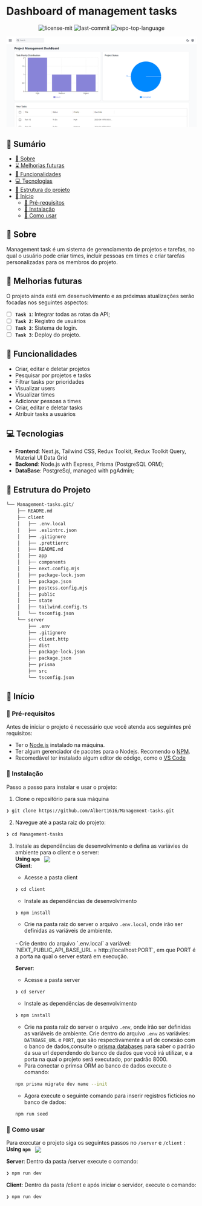 # Dashboard of management tasks

<p align="center">
	<img src="https://img.shields.io/badge/license-MIT-blue" alt="license-mit">
	<img src="https://img.shields.io/github/last-commit/Albert1616/Management-tasks?style=default&logo=git&logoColor=white&color=0080ff" alt="last-commit">
	<img src="https://img.shields.io/badge/Language-Typescript-blue?style=default&color=0080ff&logo=typescript&logoColor=white" alt="repo-top-language">
</p>

<img src="project-overview.png"/>

## 🔗 Sumário

- [📍 Sobre](#-sobre)
- [⌛ Melhorias futuras](#-melhorias-futuras)
- [👾 Funcionalidades](#-funcionalidades)
- [💻 Tecnologias](#-tecnologias)
- [📁 Estrutura do projeto](#-estrutura-do-projeto)
- [🚀 Início](#-início)
  - [📝 Pré-requisitos](#-pré-requisitos)
  - [🔧 Instalação](#-instalação)
  - [🤖 Como usar](#-como-usar)

## 📍 Sobre

Management task é um sistema de gerenciamento de projetos e tarefas, no qual o usuário pode criar times, incluir pessoas em times e criar tarefas personalizadas para os membros do projeto.


## 📌 Melhorias futuras
O projeto ainda está em desenvolvimento e as próximas atualizações serão focadas nos seguintes aspectos:

- [ ] **`Task 1`**: Integrar todas as rotas da API;
- [ ] **`Task 2`**: Registro de usuários
- [ ] **`Task 3`**: Sistema de login.
- [ ] **`Task 3`**: Deploy do projeto.

## 👾 Funcionalidades

<ul>
 <li>Criar, editar e deletar projetos</li>
 <li>Pesquisar por projetos e tasks</li>
 <li>Filtrar tasks por prioridades</li>
 <li>Visualizar users</li>
 <li>Visualizar times</li>
 <li>Adicionar pessoas a times</li>
 <li>Criar, editar e deletar tasks</li>
 <li>Atribuir tasks a usuários</li>
</ul>

## 💻 Tecnologias

- **Frontend**: Next.js, Tailwind CSS, Redux Toolkit, Redux Toolkit Query, Material UI Data Grid
 - **Backend**: Node.js with Express, Prisma (PostgreSQL ORM);
 - **DataBase**: PostgreSql, managed with pgAdmin;

## 📁 Estrutura do Projeto

```sh
└── Management-tasks.git/
    ├── README.md
    ├── client
    │   ├── .env.local
    │   ├── .eslintrc.json
    │   ├── .gitignore
    │   ├── .prettierrc
    │   ├── README.md
    │   ├── app
    │   ├── components
    │   ├── next.config.mjs
    │   ├── package-lock.json
    │   ├── package.json
    │   ├── postcss.config.mjs
    │   ├── public
    │   ├── state
    │   ├── tailwind.config.ts
    │   └── tsconfig.json
    └── server
        ├── .env
        ├── .gitignore
        ├── client.http
        ├── dist
        ├── package-lock.json
        ├── package.json
        ├── prisma
        ├── src
        └── tsconfig.json
```

## 🚀 Início

### 📝 Pré-requisitos
Antes de iniciar o projeto é necessário que você atenda aos seguintes pré requisitos:

- Ter o <a href="https://nodejs.org/en">Node.js</a> instalado na máquina. 
- Ter algum gerenciador de pacotes para o Nodejs. Recomendo o <a href="https://www.npmjs.com/">NPM</a>.
- Recomedável ter instalado algum editor de código, como o <a href="https://code.visualstudio.com/">VS Code</a>

### 🔧 Instalação

Passo a passo para instalar e usar o projeto:

1. Clone o repositório para sua máquina
```sh
❯ git clone https://github.com/Albert1616/Management-tasks.git
```

2. Navegue até a pasta raiz do projeto:
```sh
❯ cd Management-tasks
```

3. Instale as dependências de desenvolvimento e defina as variávies de ambiente para o client e o server:<br />
**Using `npm`** &nbsp; [<img align="center" src="https://img.shields.io/badge/npm-CB3837.svg?style={badge_style}&logo=npm&logoColor=white" />](https://www.npmjs.com/)<br />
	<b>Client</b>: 
	- Acesse a pasta client
	```sh
	❯ cd client
	```
	- Instale as dependências de desenvolvimento
	```sh
	❯ npm install
	```
	- Crie na pasta raiz do server o arquivo ```.env.local```, onde irão ser definidas as variáveis de ambiente.
	</br>
	- Crie dentro do arquivo `.env.local` a variável: `NEXT_PUBLIC_API_BASE_URL = http://localhost:PORT`, em que PORT é a porta na qual o server estará em execução.

	<b>Server</b>:

	- Acesse a pasta server
	```sh
	❯ cd server
	```

	- Instale as dependências de desenvolvimento
	```sh
	❯ npm install
	```
	
	- Crie na pasta raiz do server o arquivo ```.env```, onde irão ser definidas as variáveis de ambiente.
	 Crie dentro do arquivo `.env` as variávies: `DATABASE_URL` e `PORT`, que são respectivamente a url de conexão com o banco de dados,consulte o <a 			 
	        href="https://www.prisma.io/docs/orm/overview/databases">prisma databases</a> para saber o padrão da sua url dependendo do banco de dados que você irá utilizar, e a 
        porta na qual o projeto será executado, por padrão 8000.
	- Para conectar o primsa ORM ao banco de dados execute o comando:<br />
	```sh
	npx prisma migrate dev name --init
	```
	- Agora execute o seguinte comando para inserir registros ficticios no banco de dados: 
	```sh
	npm run seed
	```
### 🤖 Como usar
Para executar o projeto siga os seguintes passos no ````/server```` e ```/client``` :
</br>
**Using `npm`** &nbsp; [<img align="center" src="https://img.shields.io/badge/npm-CB3837.svg?style={badge_style}&logo=npm&logoColor=white" />](https://www.npmjs.com/)

<b>Server</b>:
Dentro da pasta /server execute o comando:

```sh
❯ npm run dev
```
<b>Client</b>:
Dentro da pasta /client e após iniciar o servidor, execute o comando:
```sh
❯ npm run dev
```

